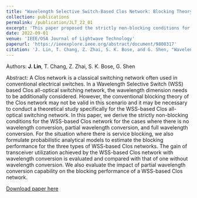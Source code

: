 ```yaml
---
title: "Wavelength Selective Switch-Based Clos Network: Blocking Theory and Performance Analyses "
collection: publications
permalink: /publication/JLT_22_01
excerpt: 'This paper proposed the strictly non-blocking conditions for WSS-based Clos networks with no wavelength conversion, partial wavelength conversion, and full wavelength conversion.'
date: 2022-09-01
venue: 'IEEE/OSA Journal of Lightwave Technology'
paperurl: 'https://ieeexplore.ieee.org/abstract/document/9808317'
citation: 'J. Lin, T. Chang, Z. Zhai, S. K. Bose, and G. Shen, "Wavelength Selective Switch-Based Clos Network: Blocking Theory and Performance Analyses," IEEE/OSA Journal of Lightwave Technology, vol. 40, no. 17, pp. 5842-5853, 2022.'
---
```


Authors: **J. Lin**, T. Chang, Z. Zhai, S. K. Bose, G. Shen

Abstract: A Clos network is a classical switching network often used in conventional electrical switches. In a Wavelength Selective Switch (WSS) based Clos all-optical switching network, the wavelength dimension needs to be additionally considered. However, the conventional blocking theory of the Clos network may not be valid in this scenario and it may be necessary to conduct a theoretical study specifically for the WSS-based Clos all-optical switching network. In this paper, we derive the strictly non-blocking conditions for the WSS-based Clos network for the cases where there is no wavelength conversion, partial wavelength conversion, and full wavelength conversion. For the situation where there is service blocking, we also formulate probabilistic analytical models to estimate the blocking performance for the three types of WSS-based Clos networks. The gain of transceiver utilization achieved by the WSS-based Clos network with wavelength conversion is evaluated and compared with that of one without wavelength conversion. We also evaluate the impact of partial wavelength conversion capability on the blocking performance of a WSS-based Clos network. 

[Download paper here](https://ieeexplore.ieee.org/abstract/document/9808317)

